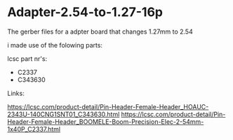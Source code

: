 # Adapter-2.54-to-1.27-16p
The gerber files for a adpter board that changes 1.27mm to 2.54

i made use of the folowing parts:

lcsc part nr's:
- C2337
- C343630

Links:

https://lcsc.com/product-detail/Pin-Header-Female-Header_HOAUC-2343U-140CNG1SNT01_C343630.html
https://lcsc.com/product-detail/Pin-Header-Female-Header_BOOMELE-Boom-Precision-Elec-2-54mm-1x40P_C2337.html
